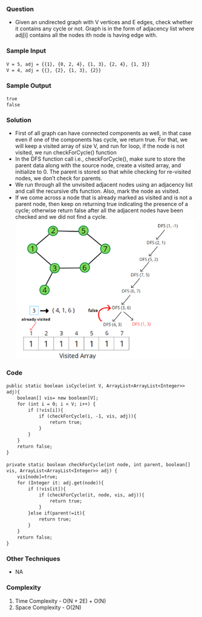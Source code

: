 ### Question
- Given an undirected graph with V vertices and E edges, check whether it contains any cycle or not. Graph is in the form of adjacency list where adj[i] contains all the nodes ith node is having edge with.

### Sample Input
    V = 5, adj = {{1}, {0, 2, 4}, {1, 3}, {2, 4}, {1, 3}}
    V = 4, adj = {{}, {2}, {1, 3}, {2}}

### Sample Output
    true
    false

### Solution
- First of all graph can have connected components as well, in that case even if one of the components has cycle, we return true. For that, we will keep a visited array of size V, and run for loop, if the node is not visited, we run checkForCycle() function
- In the DFS function call i.e., checkForCycle(), make sure to store the parent data along with the source node, create a visited array, and initialize to 0. The parent is stored so that while checking for re-visited nodes, we don’t check for parents. 
- We run through all the unvisited adjacent nodes using an adjacency list and call the recursive dfs function. Also, mark the node as visited. 
- If we come across a node that is already marked as visited and is not a parent node, then keep on returning true indicating the presence of a cycle; otherwise return false after all the adjacent nodes have been checked and we did not find a cycle.
![img.png](img.png)

### Code
    public static boolean isCycle(int V, ArrayList<ArrayList<Integer>> adj){
        boolean[] vis= new boolean[V];
        for (int i = 0; i < V; i++) {
            if (!vis[i]){
                if (checkForCycle(i, -1, vis, adj)){
                    return true;
                }
            }
        }
        return false;
    }

    private static boolean checkForCycle(int node, int parent, boolean[] vis, ArrayList<ArrayList<Integer>> adj) {
        vis[node]=true;
        for (Integer it: adj.get(node)){
            if (!vis[it]){
                if (checkForCycle(it, node, vis, adj)){
                    return true;
                }
            }else if(parent!=it){
                return true;
            }
        }
        return false;
    }

### Other Techniques
- NA

### Complexity
1. Time Complexity - O(N + 2E) + O(N)
2. Space Complexity - O(2N)